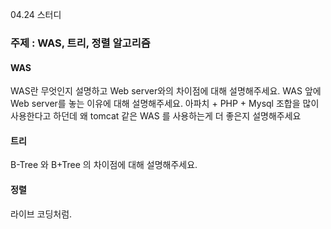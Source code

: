 04.24 스터디

### 주제 : WAS, 트리, 정렬 알고리즘

#### WAS
WAS란 무엇인지 설명하고 Web server와의 차이점에 대해 설명해주세요.
WAS 앞에 Web server를 놓는 이유에 대해 설명해주세요.
아파치 + PHP + Mysql 조합을 많이 사용한다고 하던데 왜 tomcat 같은 WAS 를 사용하는게 더 좋은지 설명해주세요


#### 트리
B-Tree 와 B+Tree 의 차이점에 대해 설명해주세요.


#### 정렬
라이브 코딩처럼.
